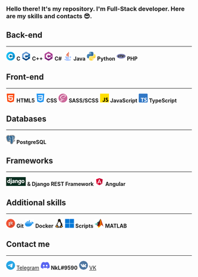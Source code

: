### Hello there! It's my repository. I'm Full-Stack developer. Here are my skills and contacts 😎.

## Back-end
---
![C](icons/c.png) **C**
![C++](icons/c-plus.png) **C++**
![C#](icons/c-sharp.png) **C#**
![Java](icons/java.png) **Java**
![Python](icons/python.png) **Python**
![PHP](icons/php.png) **PHP**

## Front-end
---
![C](icons/html-5.png) **HTML5**
![CSS](icons/css-3.png) **CSS**
![SCSS/SASS](icons/sass.png) **SASS/SCSS**
![JavaScript](icons/javascript.png) **JavaScript**
![TypeScript](icons/typescript.png) **TypeScript**

## Databases
---
![PostgreSQL](icons/postgresql.png) **PostgreSQL**

## Frameworks
---
![Django](icons/django.png) **& Django REST Framework**
![Angular](icons/angular.png) **Angular**

## Additional skills
---
![Git](icons/git.png) **Git**
![Docker](icons/docker.png) **Docker**
![Linux](icons/linux.png)
![Windows](icons/windows.png) **Scripts**
![MATLAB](icons/matlab.png) **MATLAB**

## Contact me
---
[![Telegram](icons/telegram.png)](https://t.me/NkL322) [Telegram](https://t.me/NkL322)
![Discord](icons/discord.png) **NkL#9590**
[![VK](icons/vk.png)](https://vk.com/nkl322) [VK](https://vk.com/nkl322)
